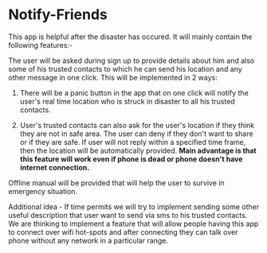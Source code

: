 # Notify-Friends

This app is helpful after the disaster has occured. It will mainly contain the following features:-

The user will be asked during sign up to provide details about him and also some of his trusted contacts to which he can send his location and any other message in one click.
This will be implemented in 2 ways:
1. There will be a panic button in the app that on one click will notify the user's real time location who is struck in disaster to all his trusted contacts.

2. User's trusted contacts can also ask for the user's location if they think they are not in safe area. The user can deny if they don't want to share or if they are safe. If user will not reply within a specified time frame, then the location will be automatically provided. **Main advantage is that this feature will work even if phone is dead or phone doesn't have internet connection.**

Offline manual will be provided that will help the user to survive in emergency situation.

Additional idea - If time permits we will try to implement sending some other useful description that user want to send via sms to his trusted contacts. We are thinking to implement a feature that will allow people having this app to connect over wifi hot-spots and after connecting they can talk over phone without any network in a particular range. 
